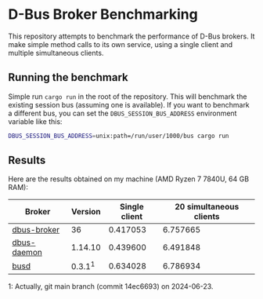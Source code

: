 # D-Bus Broker Benchmarking

This repository attempts to benchmark the performance of D-Bus brokers. It make simple method calls
to its own service, using a single client and multiple simultaneous clients.

## Running the benchmark

Simple run `cargo run` in the root of the repository. This will benchmark the existing session bus
(assuming one is available). If you want to benchmark a different bus, you can set the
`DBUS_SESSION_BUS_ADDRESS` environment variable like this:

```sh
DBUS_SESSION_BUS_ADDRESS=unix:path=/run/user/1000/bus cargo run
```

## Results

Here are the results obtained on my machine (AMD Ryzen 7 7840U, 64 GB RAM):

| Broker        |      Version      | Single client | 20 simultaneous clients |
|---------------|-------------------|---------------|-------------------------|
| [dbus-broker] | 36                |   0.417053    |        6.757665         |
| [dbus-daemon] | 1.14.10           |   0.439600    |        6.491848         |
| [busd]        | 0.3.1<sup>1</sup> |   0.634028    |        6.786934         |

1: Actually, git main branch (commit 14ec6693) on 2024-06-23.

[dbus-broker]: https://github.com/bus1/dbus-broker
[dbus-daemon]: https://gitlab.freedesktop.org/dbus/dbus
[busd]: https://github.com/dbus2/busd
